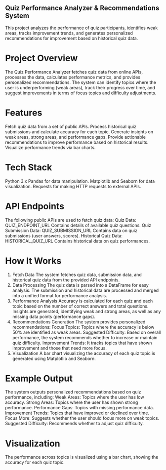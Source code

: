 ## Quiz Performance Analyzer & Recommendations System

This project analyzes the performance of quiz participants, identifies weak areas, tracks improvement trends, and generates personalized recommendations for improvement based on historical quiz data.

# Project Overview
The Quiz Performance Analyzer fetches quiz data from online APIs, processes the data, calculates performance metrics, and provides personalized recommendations. The system can identify topics where the user is underperforming (weak areas), track their progress over time, and suggest improvements in terms of focus topics and difficulty adjustments.

# Features
Fetch quiz data from a set of public APIs.
Process historical quiz submissions and calculate accuracy for each topic.
Generate insights on weak areas, strong areas, and performance gaps.
Provide actionable recommendations to improve performance based on historical results.
Visualize performance trends via bar charts.

# Tech Stack
Python 3.x
Pandas for data manipulation.
Matplotlib and Seaborn for data visualization.
Requests for making HTTP requests to external APIs.

# API Endpoints
The following public APIs are used to fetch quiz data:
Quiz Data: QUIZ_ENDPOINT_URL
Contains details of available quiz questions.
Quiz Submission Data: QUIZ_SUBMISSION_URL
Contains data on quiz submissions (user answers, scores).
Historical Quiz Data: HISTORICAL_QUIZ_URL
Contains historical data on quiz performances.

# How It Works
1. Fetch Data
The system fetches quiz data, submission data, and historical quiz data from the provided API endpoints.
2. Data Processing
The quiz data is parsed into a DataFrame for easy analysis.
The submission and historical data are processed and merged into a unified format for performance analysis.
3. Performance Analysis
Accuracy is calculated for each quiz and each topic based on the number of correct answers and total questions.
Insights are generated, identifying weak and strong areas, as well as any missing data points (performance gaps).
4. Recommendations Generation
The system provides personalized recommendations:
Focus Topics: Topics where the accuracy is below 50% are identified as weak areas.
Suggested Difficulty: Based on overall performance, the system recommends whether to increase or maintain quiz difficulty.
Improvement Trends: It tracks topics that have shown improvement and those that need more focus.
5. Visualization
A bar chart visualizing the accuracy of each quiz topic is generated using Matplotlib and Seaborn.

# Example Output
The system outputs personalized recommendations based on quiz performance, including:
Weak Areas: Topics where the user has low accuracy.
Strong Areas: Topics where the user has shown strong performance.
Performance Gaps: Topics with missing performance data.
Improvement Trends: Topics that have improved or declined over time.
Focus More: Suggests whether the user should focus more on weak topics.
Suggested Difficulty: Recommends whether to adjust quiz difficulty.

# Visualization
The performance across topics is visualized using a bar chart, showing the accuracy for each quiz topic.
